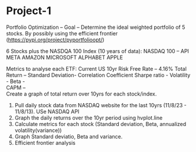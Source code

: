 # Project-1
Portfolio Optimization – 
Goal – Determine the ideal weighted portfolio of 5 stocks. 
	By possibly using the efficient frontier (https://pypi.org/project/pyportfolioopt/)

6 Stocks plus the NASDQA 100 Index (10 years of data):
		NASDAQ 100 – API
		META
		AMAZON
		MICROSOFT
		ALPHABET
		APPLE

Metrics to analyse each ETF: 
Current US 10yr Risk Free Rate – 4.16%
	Total Return – 
	Standard Deviation- 
	Correlation Coefficient
Sharpe ratio -
	Volatility - 
	Beta -  
	CAPM –  
	Create a graph of total return over 10yrs for each stock/index. 
 
1.	Pull daily stock data from NASDAQ website for the last 10yrs (11/8/23 - 11/8/13). USe NASDAQ API
2.	Graph the daily returns over the 10yr period using hvplot.line
3.	Calculate metrics for each stock (Standard deviation, Beta, annualized volatility(variance))
4.	Graph Standard deviatio, Beta and variance.
5.	Efficient frontier analysis

		



